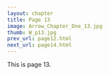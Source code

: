 ```yaml
---
layout: chapter
title: Page 13
image: Arrow_Chapter_One_13.jpg
thumb: W_p13.jpg
prev_url: page12.html
next_url: page14.html
---
```


This is page 13.
